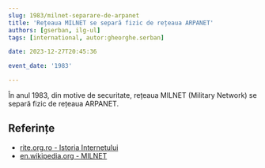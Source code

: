```yaml
---
slug: 1983/milnet-separare-de-arpanet
title: 'Rețeaua MILNET se separă fizic de rețeaua ARPANET'
authors: [gserban, ilg-ul]
tags: [international, autor:gheorghe.serban]

date: 2023-12-27T20:45:36

event_date: '1983'

---
```


În anul 1983, din motive de securitate, rețeaua MILNET (Military Network)
se separă fizic de rețeaua ARPANET.

<!-- truncate -->

## Referințe

- [rite.org.ro - Istoria Internetului](https://rite.org.ro/istoria-internetului/)
- [en.wikipedia.org - MILNET](https://en.wikipedia.org/wiki/MILNET)
